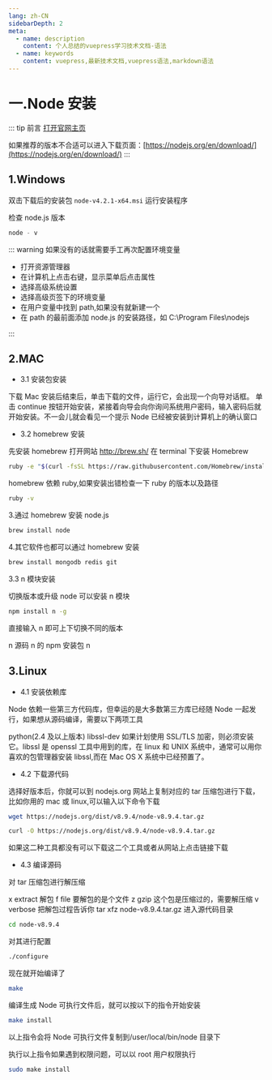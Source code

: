 ```yaml
---
lang: zh-CN
sidebarDepth: 2
meta:
  - name: description
    content: 个人总结的vuepress学习技术文档-语法
  - name: keywords
    content: vuepress,最新技术文档,vuepress语法,markdown语法
---
```


# 一.Node 安装

::: tip 前言
[打开官网主页](https://nodejs.org/en/)

如果推荐的版本不合适可以进入下载页面：[https://nodejs.org/en/download/](https://nodejs.org/en/download/)
:::

## 1.Windows

双击下载后的安装包 `node-v4.2.1-x64.msi` 运行安装程序

检查 node.js 版本

```js
node - v
```

::: warning 如果没有的话就需要手工再次配置环境变量

- 打开资源管理器
- 在计算机上点击右键，显示菜单后点击属性
- 选择高级系统设置
- 选择高级页签下的环境变量
- 在用户变量中找到 path,如果没有就新建一个
- 在 path 的最前面添加 node.js 的安装路径，如 C:\Program Files\nodejs

:::

## 2.MAC

- 3.1 安装包安装

下载 Mac 安装后结束后，单击下载的文件，运行它，会出现一个向导对话框。 单击 continue 按钮开始安装，紧接着向导会向你询问系统用户密码，输入密码后就开始安装。不一会儿就会看见一个提示 Node 已经被安装到计算机上的确认窗口

- 3.2 homebrew 安装

先安装 homebrew 打开网站 http://brew.sh/
在 terminal 下安装 Homebrew

```bash
ruby -e "$(curl -fsSL https://raw.githubusercontent.com/Homebrew/install/master/install)"
```

homebrew 依赖 ruby,如果安装出错检查一下 ruby 的版本以及路径

```bash
ruby -v
```

3.通过 homebrew 安装 node.js

```bash
brew install node
```

4.其它软件也都可以通过 homebrew 安装

```bash
brew install mongodb redis git
```

3.3 n 模块安装

切换版本或升级 node 可以安装 n 模块

```bash
npm install n -g
```

直接输入 n 即可上下切换不同的版本

n 源码
n 的 npm 安装包
n

## 3.Linux

- 4.1 安装依赖库

Node 依赖一些第三方代码库，但幸运的是大多数第三方库已经随 Node 一起发行，如果想从源码编译，需要以下两项工具

python(2.4 及以上版本)
libssl-dev 如果计划使用 SSL/TLS 加密，则必须安装它。libssl 是 openssl 工具中用到的库，在 linux 和 UNIX 系统中，通常可以用你喜欢的包管理器安装 libssl,而在 Mac OS X 系统中已经预置了。

- 4.2 下载源代码

选择好版本后，你就可以到 nodejs.org 网站上复制对应的 tar 压缩包进行下载，比如你用的 mac 或 linux,可以输入以下命令下载

```bash
wget https://nodejs.org/dist/v8.9.4/node-v8.9.4.tar.gz
```

```bash
curl -O https://nodejs.org/dist/v8.9.4/node-v8.9.4.tar.gz
```

如果这二种工具都没有可以下载这二个工具或者从网站上点击链接下载

- 4.3 编译源码

对 tar 压缩包进行解压缩

x extract 解包
f file 要解包的是个文件
z gzip 这个包是压缩过的，需要解压缩
v verbose 把解包过程告诉你
tar xfz node-v8.9.4.tar.gz
进入源代码目录

```bash
cd node-v8.9.4
```

对其进行配置

```bash
./configure
```

现在就开始编译了

```bash
make
```

编译生成 Node 可执行文件后，就可以按以下的指令开始安装

```bash
make install
```

以上指令会将 Node 可执行文件复制到/user/local/bin/node 目录下

执行以上指令如果遇到权限问题，可以以 root 用户权限执行

```bash
sudo make install
```
